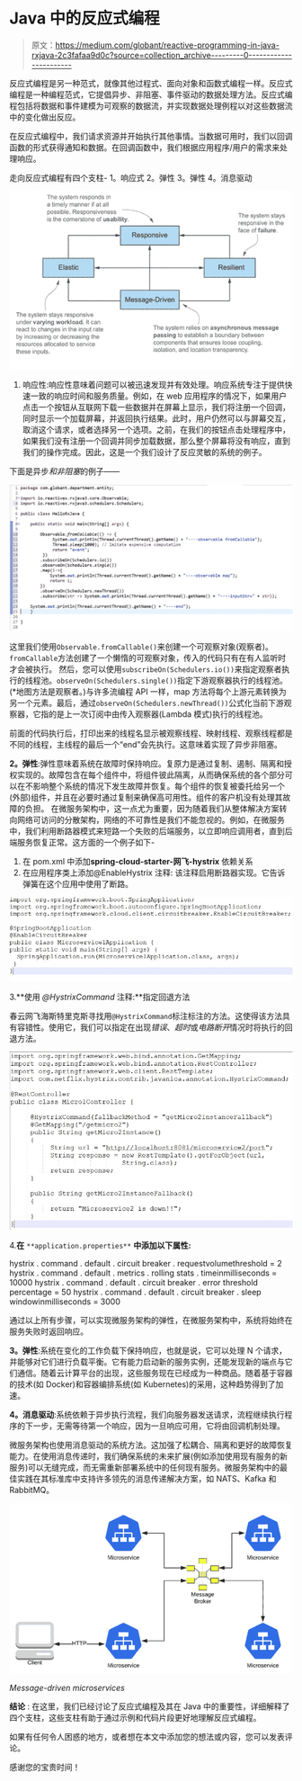 # Java 中的反应式编程

> 原文：<https://medium.com/globant/reactive-programming-in-java-rxjava-2c3fafaa9d0c?source=collection_archive---------0----------------------->

反应式编程是另一种范式，就像其他过程式、面向对象和函数式编程一样。反应式编程是一种编程范式，它提倡异步、非阻塞、事件驱动的数据处理方法。反应式编程包括将数据和事件建模为可观察的数据流，并实现数据处理例程以对这些数据流中的变化做出反应。

在反应式编程中，我们请求资源并开始执行其他事情。当数据可用时，我们以回调函数的形式获得通知和数据。在回调函数中，我们根据应用程序/用户的需求来处理响应。

走向反应式编程有四个支柱-
1。响应式
2。弹性
3。弹性
4。消息驱动

![](img/f4de303bae668809c9cdf090aad0f74c.png)

1.  响应性:响应性意味着问题可以被迅速发现并有效处理。响应系统专注于提供快速一致的响应时间和服务质量。例如，在 web 应用程序的情况下，如果用户点击一个按钮从互联网下载一些数据并在屏幕上显示，我们将注册一个回调，同时显示一个加载屏幕，并返回执行结果。此时，用户仍然可以与屏幕交互，取消这个请求，或者选择另一个选项。之前，在我们的按钮点击处理程序中，如果我们没有注册一个回调并同步加载数据，那么整个屏幕将没有响应，直到我们的操作完成。因此，这是一个我们设计了反应灵敏的系统的例子。

下面是异步*和非阻塞*的例子——

![](img/22f697a5e11fb3301878f7dfa922ba59.png)

这里我们使用`Observable.fromCallable()`来创建一个可观察对象(观察者)。`fromCallable`方法创建了一个懒惰的可观察对象，传入的代码只有在有人监听时才会被执行。
然后，您可以使用`subscribeOn(Schedulers.io())`来指定观察者执行的线程池。`observeOn(Schedulers.single())`指定下游观察器执行的线程池。(*地图方法是观察者。)与许多流编程 API 一样，map 方法将每个上游元素转换为另一个元素。最后，通过`observeOn(Schedulers.newThread())`公式化当前下游观察器，它指的是上一次订阅中由传入观察器(Lambda 模式)执行的线程池。

前面的代码执行后，打印出来的线程名显示被观察线程、映射线程、观察线程都是不同的线程，主线程的最后一个“end”会先执行。这意味着实现了异步非阻塞。

**2。弹性**:弹性意味着系统在故障时保持响应。复原力是通过复制、遏制、隔离和授权实现的。故障包含在每个组件中，将组件彼此隔离，从而确保系统的各个部分可以在不影响整个系统的情况下发生故障并恢复。每个组件的恢复被委托给另一个(外部)组件，并且在必要时通过复制来确保高可用性。组件的客户机没有处理其故障的负担。
在微服务架构中，这一点尤为重要，因为随着我们从整体解决方案转向网络可访问的分散架构，网络的不可靠性是我们不能忽视的。例如，在微服务中，我们利用断路器模式来短路一个失败的后端服务，以立即响应调用者，直到后端服务恢复正常。这方面的一个例子如下-

1.  在 pom.xml 中添加**spring-cloud-starter-网飞-hystrix** 依赖关系
2.  在应用程序类上添加@EnableHystrix 注释:
    该注释启用断路器实现。它告诉弹簧在这个应用中使用了断路。

![](img/9bd81bdaa3c506f7c93f6ff7115512a1.png)

3.**使用 *@HystrixCommand* 注释:**指定回退方法

春云网飞海斯特里克斯寻找用`@HystrixCommand`标注标注的方法。这使得该方法具有容错性。使用它，我们可以指定在出现*错误*、*超时*或*电路断开*情况时将执行的回退方法。

![](img/29f911645cadaf104875975c9e205a8e.png)

4.**在** `**application.properties**` **中添加以下属性:**

hystrix . command . default . circuit breaker . requestvolumethreshold = 2
hystrix . command . default . metrics . rolling stats . timeinmilliseconds = 10000
hystrix . command . default . circuit breaker . error threshold percentage = 50
hystrix . command . default . circuit breaker . sleep windowinmilliseconds = 3000

通过以上所有步骤，可以实现微服务架构的弹性，在微服务架构中，系统将始终在服务失败时返回响应。

**3。弹性**:系统在变化的工作负载下保持响应，也就是说，它可以处理 N 个请求，并能够对它们进行负载平衡。它有能力启动新的服务实例，还能发现新的端点与它们通信。随着云计算平台的出现，这些服务现在已经成为一种商品。随着基于容器的技术(如 Docker)和容器编排系统(如 Kubernetes)的采用，这种趋势得到了加速。

**4。消息驱动**:系统依赖于异步执行流程，我们向服务器发送请求，流程继续执行程序的下一步，无需等待第一个响应，因为一旦响应可用，它将由回调机制处理。

微服务架构也使用消息驱动的系统方法。这加强了松耦合、隔离和更好的故障恢复能力。在使用消息传递时，我们确保系统的未来扩展(例如添加使用现有服务的新服务)可以无缝完成，而无需重新部署系统中的任何现有服务。微服务架构中的最佳实践在其标准库中支持许多领先的消息传递解决方案，如 NATS、Kafka 和 RabbitMQ。

![](img/0d97530af105331948ef41d574e5852e.png)

*Message-driven microservices*

**结论** :
在这里，我们已经讨论了反应式编程及其在 Java 中的重要性，详细解释了四个支柱，这些支柱有助于通过示例和代码片段更好地理解反应式编程。

如果有任何令人困惑的地方，或者想在本文中添加您的想法或内容，您可以发表评论。

感谢您的宝贵时间！